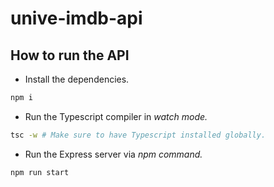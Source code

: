# unive-imdb-api

## How to run the API

- Install the dependencies.

```bash
npm i
```

- Run the Typescript compiler in _watch mode._

```bash
tsc -w # Make sure to have Typescript installed globally.
```

- Run the Express server via _npm command._

```bash
npm run start
```
